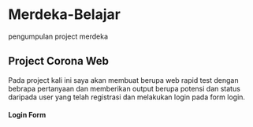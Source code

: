 # Merdeka-Belajar
pengumpulan project merdeka

## Project Corona Web
Pada project kali ini saya akan membuat berupa web rapid test dengan bebrapa pertanyaan dan memberikan output berupa potensi dan status daripada user yang telah registrasi dan melakukan login pada form login.

#### Login Form


